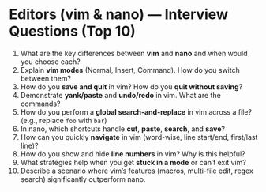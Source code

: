 # Editors (vim & nano) — Interview Questions (Top 10)

1. What are the key differences between **vim** and **nano** and when would you choose each?
2. Explain **vim modes** (Normal, Insert, Command). How do you switch between them?
3. How do you **save and quit** in vim? How do you **quit without saving**?
4. Demonstrate **yank/paste** and **undo/redo** in vim. What are the commands?
5. How do you perform a **global search-and-replace** in vim across a file? (e.g., replace `foo` with `bar`)
6. In nano, which shortcuts handle **cut**, **paste**, **search**, and **save**?
7. How can you quickly **navigate** in vim (word-wise, line start/end, first/last line)?
8. How do you show and hide **line numbers** in vim? Why is this helpful?
9. What strategies help when you get **stuck in a mode** or can’t exit vim?
10. Describe a scenario where vim’s features (macros, multi-file edit, regex search) significantly outperform nano.
